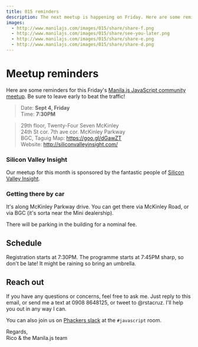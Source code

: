 ```yaml
---
title: 015 reminders
description: The next meetup is happening on Friday. Here are some reminders.
images:
  - http://www.manilajs.com/images/015/share/share-f.png
  - http://www.manilajs.com/images/015/share/see-you-later.png
  - http://www.manilajs.com/images/015/share/share-e.png
  - http://www.manilajs.com/images/015/share/share-d.png
---
```


# Meetup reminders

Here are some reminders for this Friday's [Manila.js JavaScript community meetup][site]. Be sure to leave early to beat the traffic!

> Date: **Sept 4, Friday**<br>
> Time: **7:30PM**

> 29th floor, Twenty-Four Seven McKinley<br>
> 24th St cor. 7th ave cor. McKinley Parkway<br>
> BGC, Taguig
> Map: <https://goo.gl/dGawZT><br>
> Website: <http://siliconvalleyinsight.com/>

### Silicon Valley Insight

Our meetup for this month is sponsored by the fantastic people of [Silicon Valley Insight](http://siliconvalleyinsight.com/).

### Getting there by car

It's along McKinley Parkway drive. You can get there via McKinley Road, or via BGC (it's sorta near the Mini dealership).

There will be parking in the building for a nominal fee.

## Schedule

Registration starts at 7:30PM. The programme starts at 7:45PM sharp, so don't be late! It might be raining so bring an umbrella.

## Reach out

If you have any questions or concerns, feel free to ask me. Just reply to this email, or send me a text at 0908 8648125, or tweet to @rstacruz. I'll help you out in any way I can.

You can also join us on [Phackers slack](http://phackers.io) at the `#javascript` room.

Regards,<br>
Rico & the Manila.js team

[site]: http://manilajs.com/
